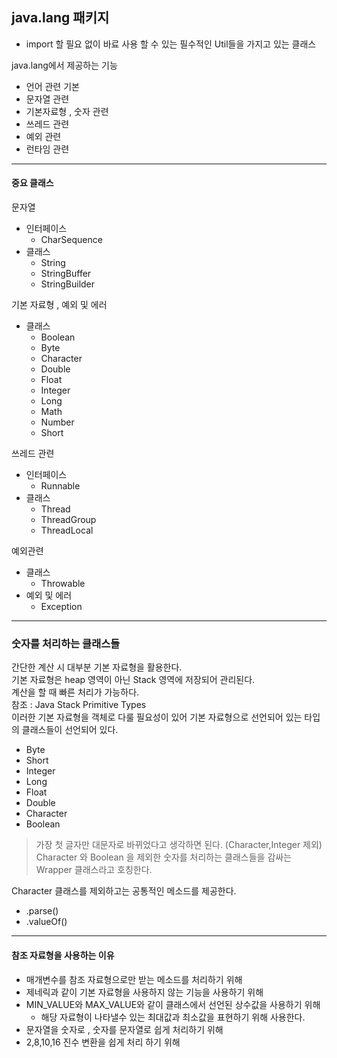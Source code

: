 ## java.lang 패키지

- import 할 필요 없이 바료 사용 할 수 있는 필수적인 Util들을 가지고 있는 클래스

java.lang에서 제공하는 기능
- 언어 관련 기본
- 문자열 관련
- 기본자료형  , 숫자 관련
- 쓰레드 관련
- 예외 관련
- 런타임 관련


-------

#### 중요 클래스

문자열
- 인터페이스
  - CharSequence
- 클래스
  - String
  - StringBuffer
  - StringBuilder

기본 자료형 , 예외 및 에러
- 클래스
  - Boolean 
  - Byte
  - Character
  - Double
  - Float
  - Integer
  - Long
  - Math
  - Number
  - Short

쓰레드 관련
- 인터페이스
  - Runnable
- 클래스
  - Thread
  - ThreadGroup
  - ThreadLocal

예외관련
- 클래스
  - Throwable
- 예외 및 에러
  - Exception


------

### 숫자를 처리하는 클래스들

간단한 계산 시 대부분 기본 자료형을 활용한다. 
<br>기본 자료형은 heap 영역이 아닌 Stack 영역에 저장되어 관리된다.
<br>계산을 할 때 빠른 처리가 가능하다.
<br> 참조 : Java Stack Primitive Types
<br>
이러한 기본 자료형을 객체로 다룰 필요성이 있어 기본 자료형으로 선언되어 있는 타입의 클래스들이 선언되어 있다.

- Byte
- Short
- Integer
- Long
- Float
- Double
- Character
- Boolean
> 가장 첫 글자만 대문자로 바뀌었다고 생각하면 된다. (Character,Integer 제외)
> Character 와 Boolean 을 제외한 숫자를 처리하는 클래스들을 감싸는 Wrapper 클래스라고 호칭한다.


Character 클래스를 제외하고는 공통적인 메소드를 제공한다.
- .parse() 
- .valueOf()


----

#### 참조 자료형을 사용하는 이유

- 매개변수를 참조 자료형으로만 받는 메소드를 처리하기 위해 
- 제네릭과 같이 기본 자료형을 사용하지 않는 기능을 사용하기 위해
- MIN_VALUE와 MAX_VALUE와 같이 클래스에서 선언된 상수값을 사용하기 위해
  - 해당 자료형이 나타낼수 있는 최대값과 최소값을 표현하기 위해 사용한다.
- 문자열을 숫자로 , 숫자를 문자열로 쉽게 처리하기 위해
- 2,8,10,16 진수 변환을 쉽게 처리 하기 위해
